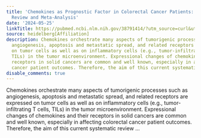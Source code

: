```yaml
---
title: 'Chemokines as Prognostic Factor in Colorectal Cancer Patients: A Systematic
  Review and Meta-Analysis'
date: '2024-05-25'
linkTitle: https://pubmed.ncbi.nlm.nih.gov/38791414/?utm_source=curl&utm_medium=rss&utm_campaign=pubmed-2&utm_content=1FakS-2QOkCT8HsMOQP1bCRQ4YzyumYOmxmF0moLsQ3dFB1E9V&fc=20220326224207&ff=20240525190013&v=2.18.0.post9+e462414
source: heidelberg[Affiliation]
description: Chemokines orchestrate many aspects of tumorigenic processes such as
  angiogenesis, apoptosis and metastatic spread, and related receptors are expressed
  on tumor cells as well as on inflammatory cells (e.g., tumor-infiltrating T cells,
  TILs) in the tumor microenvironment. Expressional changes of chemokines and their
  receptors in solid cancers are common and well known, especially in affecting colorectal
  cancer patient outcomes. Therefore, the aim of this current systematic review ...
disable_comments: true
---
```

Chemokines orchestrate many aspects of tumorigenic processes such as angiogenesis, apoptosis and metastatic spread, and related receptors are expressed on tumor cells as well as on inflammatory cells (e.g., tumor-infiltrating T cells, TILs) in the tumor microenvironment. Expressional changes of chemokines and their receptors in solid cancers are common and well known, especially in affecting colorectal cancer patient outcomes. Therefore, the aim of this current systematic review ...